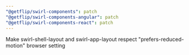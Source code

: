 ```yaml
---
"@getflip/swirl-components": patch
"@getflip/swirl-components-angular": patch
"@getflip/swirl-components-react": patch
---
```


Make swirl-shell-layout and swirl-app-layout respect "prefers-reduced-motion"
browser setting
